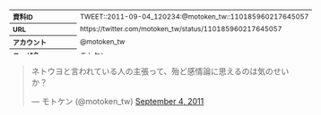 <table style="font-size: 9pt; width: 610px; margin-bottom: 20px; height: 80px;">
<tbody>
    <tr>
        <th align=left>資料ID</th>
        <td align=left>TWEET::2011-09-04_120234:@motoken_tw::110185960217645057</td>
    </tr>
    <tr>
        <th align=left>URL</th>
        <td align=left>https://twitter.com/motoken_tw/status/110185960217645057</td>
    </tr>
    <tr>
        <th align=left>アカウント</th>
        <td align=left>@motoken_tw</td>
    </tr>
    <tr>
        <th align=left>ユーザ名</th>
        <td align=left>モトケン</td>
    </tr>
    <tr>
        <th align=left>ツイートの記録日時</th>
        <td align=left>created_at 2022-08-24_1437</td>
    </tr>
</tbody>
</table>
<blockquote class="twitter-tweet" data-width="450"  data-lang="ja"><p lang="ja" dir="ltr">ネトウヨと言われている人の主張って、殆ど感情論に思えるのは気のせいか？</p>&mdash; モトケン (@motoken_tw) <a href="https://twitter.com/motoken_tw/status/110185960217645057?ref_src=twsrc%5Etfw">September 4, 2011</a></blockquote>
<script async src="https://platform.twitter.com/widgets.js" charset="utf-8"></script>


